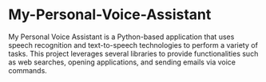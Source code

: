 # My-Personal-Voice-Assistant
My Personal Voice Assistant is a Python-based application that uses speech recognition and text-to-speech technologies to perform a variety of tasks. This project leverages several libraries to provide functionalities such as web searches, opening applications, and sending emails via voice commands.
